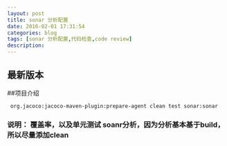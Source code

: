 ```yaml
---
layout: post
title: sonar 分析配置
date: 2016-02-01 17:31:54
categories: blog
tags: [sonar 分析配置,代码检查,code review]
description:  
---
```



## 最新版本
 

##项目介绍

     org.jacoco:jacoco-maven-plugin:prepare-agent clean test sonar:sonar

### 说明：  覆盖率，以及单元测试 soanr分析，因为分析基本基于build，所以尽量添加clean
     
